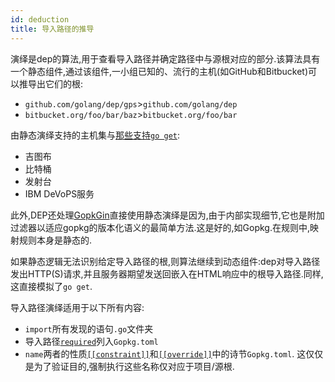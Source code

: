 ```yaml
---
id: deduction
title: 导入路径的推导
---
```

演绎是dep的算法,用于查看导入路径并确定路径中与源根对应的部分.该算法具有一个静态组件,通过该组件,一小组已知的、流行的主机(如GitHub和Bitbucket)可以推导出它们的根:

-   `github.com/golang/dep/gps`>`github.com/golang/dep`
-   `bitbucket.org/foo/bar/baz`>`bitbucket.org/foo/bar`

由静态演绎支持的主机集与[那些支持`go get`](https://golang.org/cmd/go/#hdr-Remote_import_paths):

-   吉图布
-   比特桶
-   发射台
-   IBM DeVoPS服务

此外,DEP还处理[GopkGin](http://gopkg.in)直接使用静态演绎是因为,由于内部实现细节,它也是附加过滤器以适应gopkg的版本化语义的最简单方法.这是好的,如Gopkg.在规则中,映射规则本身是静态的.

如果静态逻辑无法识别给定导入路径的根,则算法继续到动态组件:dep对导入路径发出HTTP(S)请求,并且服务器期望发送回嵌入在HTML响应中的根导入路径.同样,这直接模拟了`go get`.

导入路径演绎适用于以下所有内容:

-   `import`所有发现的语句`.go`文件夹
-   导入路径[`required`](Gopkg.toml.md#required)列入`Gopkg.toml`
-   `name`两者的性质[`[[constraint]]`](Gopkg.toml.md#constraint)和[`[[override]]`](Gopkg.toml.md#override)中的诗节`Gopkg.toml`. 这仅仅是为了验证目的,强制执行这些名称仅对应于项目/源根.
